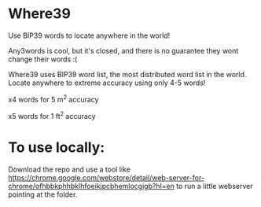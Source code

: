 # Where39
Use BIP39 words to locate anywhere in the world!

Any3words is cool, but it's closed, and there is no guarantee they wont change their words :(

Where39 uses BIP39 word list, the most distributed word list in the world. Locate anywhere to extreme accuracy using only 4-5 words!

x4 words for 5 m<sup>2</sup> accuracy

x5 words for 1 ft<sup>2</sup> accuracy

# To use locally:
Download the repo and use a tool like https://chrome.google.com/webstore/detail/web-server-for-chrome/ofhbbkphhbklhfoeikjpcbhemlocgigb?hl=en to run a little webserver pointing at the folder.

